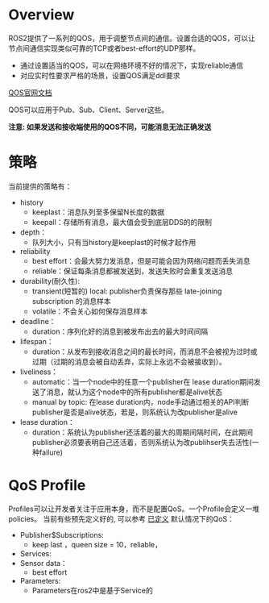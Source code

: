 # Overview

ROS2提供了一系列的QOS，用于调整节点间的通信。设置合适的QOS，可以让节点间通信实现类似可靠的TCP或者best-effort的UDP那样。
* 通过设置适当的QOS，可以在网络环境不好的情况下，实现reliable通信
* 对应实时性要求严格的场景，设置QOS满足ddl要求

[QOS官网文档](https://docs.ros.org/en/foxy/Concepts/About-Quality-of-Service-Settings.html)

QOS可以应用于Pub、Sub、Client、Server这些。

**注意: 如果发送和接收端使用的QOS不同，可能消息无法正确发送**

# 策略

当前提供的策略有：
* history
  * keeplast：消息队列至多保留N长度的数据
  * keepall：存储所有消息，最大值会受到底层DDS的的限制
* depth：
  * 队列大小，只有当history是keeplast的时候才起作用
* reliability
  * best effort：会最大努力发消息，但是可能会因为网络问题而丢失消息
  * reliable：保证每条消息都被发送到，发送失败时会重复发送消息
* durability(耐久性):
  * transient(短暂的) local: publisher负责保存那些 late-joining subscription 的消息样本
  * volatile：不会关心如何保存消息样本
* deadline：
  * duration：序列化好的消息到被发布出去的最大时间间隔
* lifespan：
  * duration：从发布到接收消息之间的最长时间，而消息不会被视为过时或过期（过期的消息会被自动丢弃，实际上永远不会被接收到）。
* liveliness：
  * automatic：当一个node中的任意一个publisher在 lease duration期间发送了消息，就认为这个node中的所有publisher都是alive状态
  * manual by topic: 在lease duration内，node手动通过相关的API判断publisher是否是alive状态，若是，则系统认为改publisher是alive
* lease duration：
  * duration：系统认为publisher还活着的最大的周期间隔时间，在此期间publisher必须要表明自己还活着，否则系统认为改publihser失去活性(一种failure)

# QoS Profile

Profiles可以让开发者关注于应用本身，而不是配置QoS。一个Profile会定义一堆policies。
当前有些预先定义好的, 可以参考 [已定义](https://github1s.com/ros2/rmw/blob/foxy/rmw/include/rmw/qos_profiles.h#L25)
默认情况下的QoS：
* Publisher$Subscriptions: 
  * keep last ，queen size = 10，reliable，
* Services:
* Sensor data：
  * best effort
* Parameters:
  * Parameters在ros2中是基于Service的

